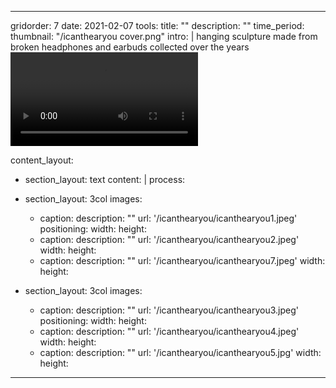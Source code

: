 ---

gridorder: 7
date: 2021-02-07
tools:
title: ""
description: ""
time_period:
thumbnail: "/icanthearyou cover.png"
intro: |
 hanging sculpture made from broken headphones and earbuds collected over the years<br>
  <video>
  <source src="/icanthearyou/icanthearyou.mp4"/>
  </video>

content_layout:
  - section_layout: text
    content: |
      process:

  - section_layout: 3col
    images:
      - caption:
        description: ""
        url: '/icanthearyou/icanthearyou1.jpeg'
        positioning: 
        width:
        height:
      - caption:
        description: ""
        url: '/icanthearyou/icanthearyou2.jpeg'
        width:
        height:
      - caption:
        description: ""
        url: '/icanthearyou/icanthearyou7.jpeg'
        width:
        height:
 
  - section_layout: 3col
    images:
      - caption:
        description: ""
        url: '/icanthearyou/icanthearyou3.jpeg'
        positioning: 
        width:
        height:
      - caption:
        description: ""
        url: '/icanthearyou/icanthearyou4.jpeg'
        width:
        height:
      - caption:
        description: ""
        url: '/icanthearyou/icanthearyou5.jpg'
        width:
        height: 
---